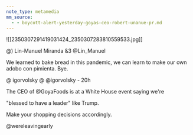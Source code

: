 ```yaml
---
note_type: metamedia
mm_source:
  - - boycott-alert-yesterday-goyas-ceo-robert-unanue-pr.md
---
```


![[2350307291419031424_2350307283810559533.jpg]]

@) Lin-Manuel Miranda
&3 @Lin_Manuel

We learned to bake bread in this
pandemic, we can learn to make our
own adobo con pimienta. Bye.

@ igorvolsky @ @igorvolsky - 20h

The CEO of @GoyaFoods is at a White House
event saying we're

"blessed to have a leader" like Trump.

Make your shopping decisions accordingly.

@wereleavingearly


